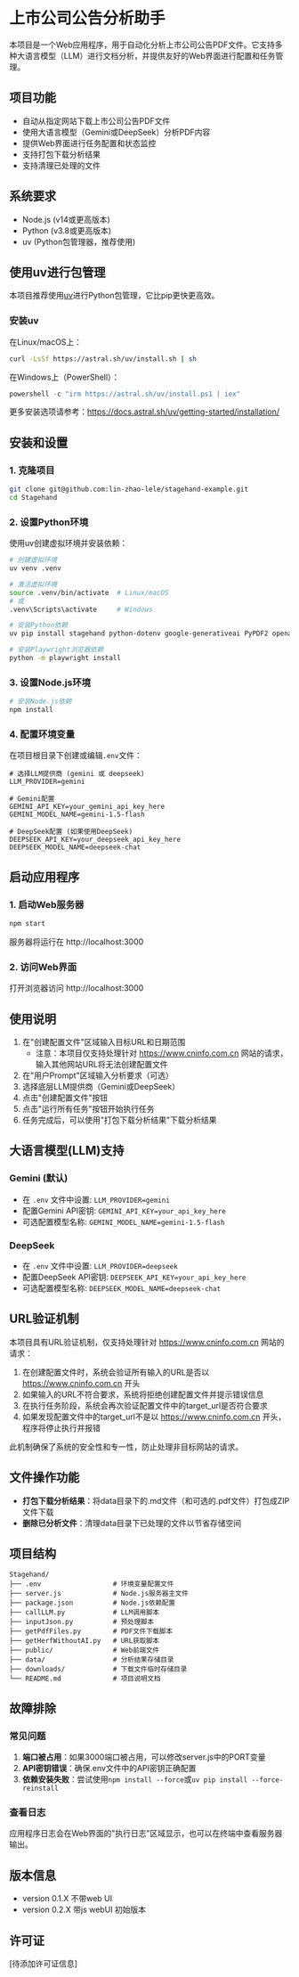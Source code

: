# 上市公司公告分析助手

本项目是一个Web应用程序，用于自动化分析上市公司公告PDF文件。它支持多种大语言模型（LLM）进行文档分析，并提供友好的Web界面进行配置和任务管理。

## 项目功能

- 自动从指定网站下载上市公司公告PDF文件
- 使用大语言模型（Gemini或DeepSeek）分析PDF内容
- 提供Web界面进行任务配置和状态监控
- 支持打包下载分析结果
- 支持清理已处理的文件

## 系统要求

- Node.js (v14或更高版本)
- Python (v3.8或更高版本)
- uv (Python包管理器，推荐使用)

## 使用uv进行包管理

本项目推荐使用[uv](https://github.com/astral-sh/uv)进行Python包管理，它比pip更快更高效。

### 安装uv

在Linux/macOS上：
```bash
curl -LsSf https://astral.sh/uv/install.sh | sh
```

在Windows上（PowerShell）：
```powershell
powershell -c "irm https://astral.sh/uv/install.ps1 | iex"
```

更多安装选项请参考：https://docs.astral.sh/uv/getting-started/installation/

## 安装和设置

### 1. 克隆项目

```bash
git clone git@github.com:lin-zhao-lele/stagehand-example.git
cd Stagehand
```

### 2. 设置Python环境

使用uv创建虚拟环境并安装依赖：

```bash
# 创建虚拟环境
uv venv .venv

# 激活虚拟环境
source .venv/bin/activate  # Linux/macOS
# 或
.venv\Scripts\activate     # Windows

# 安装Python依赖
uv pip install stagehand python-dotenv google-generativeai PyPDF2 openai

# 安装Playwright浏览器依赖
python -m playwright install
```

### 3. 设置Node.js环境

```bash
# 安装Node.js依赖
npm install
```

### 4. 配置环境变量

在项目根目录下创建或编辑`.env`文件：

```env
# 选择LLM提供商 (gemini 或 deepseek)
LLM_PROVIDER=gemini

# Gemini配置
GEMINI_API_KEY=your_gemini_api_key_here
GEMINI_MODEL_NAME=gemini-1.5-flash

# DeepSeek配置 (如果使用DeepSeek)
DEEPSEEK_API_KEY=your_deepseek_api_key_here
DEEPSEEK_MODEL_NAME=deepseek-chat
```

## 启动应用程序

### 1. 启动Web服务器

```bash
npm start
```

服务器将运行在 http://localhost:3000

### 2. 访问Web界面

打开浏览器访问 http://localhost:3000

## 使用说明

1. 在"创建配置文件"区域输入目标URL和日期范围
   - 注意：本项目仅支持处理针对 https://www.cninfo.com.cn 网站的请求，输入其他网站URL将无法创建配置文件
2. 在"用户Prompt"区域输入分析要求（可选）
3. 选择底层LLM提供商（Gemini或DeepSeek）
4. 点击"创建配置文件"按钮
5. 点击"运行所有任务"按钮开始执行任务
6. 任务完成后，可以使用"打包下载分析结果"下载分析结果

## 大语言模型(LLM)支持

### Gemini (默认)
- 在 `.env` 文件中设置: `LLM_PROVIDER=gemini`
- 配置Gemini API密钥: `GEMINI_API_KEY=your_api_key_here`
- 可选配置模型名称: `GEMINI_MODEL_NAME=gemini-1.5-flash`

### DeepSeek
- 在 `.env` 文件中设置: `LLM_PROVIDER=deepseek`
- 配置DeepSeek API密钥: `DEEPSEEK_API_KEY=your_api_key_here`
- 可选配置模型名称: `DEEPSEEK_MODEL_NAME=deepseek-chat`

## URL验证机制

本项目具有URL验证机制，仅支持处理针对 https://www.cninfo.com.cn 网站的请求：

1. 在创建配置文件时，系统会验证所有输入的URL是否以 https://www.cninfo.com.cn 开头
2. 如果输入的URL不符合要求，系统将拒绝创建配置文件并提示错误信息
3. 在执行任务阶段，系统会再次验证配置文件中的target_url是否符合要求
4. 如果发现配置文件中的target_url不是以 https://www.cninfo.com.cn 开头，程序将停止执行并报错

此机制确保了系统的安全性和专一性，防止处理非目标网站的请求。

## 文件操作功能

- **打包下载分析结果**：将data目录下的.md文件（和可选的.pdf文件）打包成ZIP文件下载
- **删除已分析文件**：清理data目录下已处理的文件以节省存储空间

## 项目结构

```
Stagehand/
├── .env                  # 环境变量配置文件
├── server.js             # Node.js服务器主文件
├── package.json          # Node.js依赖配置
├── callLLM.py            # LLM调用脚本
├── inputJson.py          # 预处理脚本
├── getPdfFiles.py        # PDF文件下载脚本
├── getHerfWithoutAI.py   # URL获取脚本
├── public/               # Web前端文件
├── data/                 # 分析结果存储目录
├── downloads/            # 下载文件临时存储目录
└── README.md             # 项目说明文档
```

## 故障排除

### 常见问题

1. **端口被占用**：如果3000端口被占用，可以修改server.js中的PORT变量
2. **API密钥错误**：确保.env文件中的API密钥正确配置
3. **依赖安装失败**：尝试使用`npm install --force`或`uv pip install --force-reinstall`

### 查看日志

应用程序日志会在Web界面的"执行日志"区域显示，也可以在终端中查看服务器输出。

## 版本信息

- version 0.1.X 不带web UI
- version 0.2.X 带js webUI 初始版本

## 许可证

[待添加许可证信息]